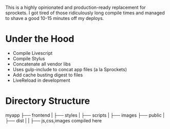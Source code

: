 This is a highly opinionated and production-ready replacement for sprockets. I got tired of those ridiculously long compile times and managed to shave a good 10-15 minutes off my deploys.

Under the Hood
==============

* Compile Livescript
* Compile Stylus
* Concatenate all vendor libs
* Uses gulp-include to concat app files (a la Sprockets)
* Add cache busting digest to files
* LiveReload in development

Directory Structure
===================
myapp
├── frontend
|  ├── styles
|  ├── scripts
|  ├── images
├── public
|  ├── dist
|  |  ├── js,css,images compiled here